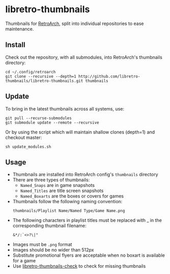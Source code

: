 # libretro-thumbnails

Thumbnails for [RetroArch](http://retroarch.com), split into individual repositories to ease maintenance.

## Install

Check out the repository, with all submodules, into RetroArch's thumbnails directory:

```
cd ~/.config/retroarch
git clone --recursive --depth=1 http://github.com/libretro-thumbnails/libretro-thumbnails.git thumbnails
```

## Update

To bring in the latest thumbnails across all systems, use:

```
git pull --recurse-submodules
git submodule update --remote --recursive
```

Or by using the script which will maintain shallow clones (depth=1) and checkout master:

```
sh update_modules.sh
```

## Usage

- Thumbnails are installed into RetroArch config's `thumbnails` directory
- There are three types of thumbnails:
  - `Named_Snaps` are in game snapshots
  - `Named_Titles` are title screen snapshots
  - `Named_Boxarts` are the boxes or covers for games
- Thumbnails follow the following naming convention:
    ```
    thumbnails/Playlist Name/Named Type/Game Name.png
    ```
- The following characters in playlist titles must be replaced with _ in the corresponding thumbnail filename:
    ```
    &*/:`<>?\|"
    ```
- Images must be `.png` format
- Images should be no wider than 512px
- Substitute promotional flyers are acceptable when no boxart is available for a game
- Use [libretro-thumbnails-check](https://github.com/RobLoach/libretro-thumbnails-check) to check for missing thumbnails
